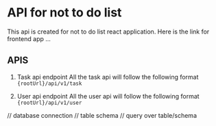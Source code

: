 # API for not to do list

This api is created for not to do list react application.
Here is the link for frontend app ...



## APIS
1. Task api endpoint
All the task api will follow the following format `{rootUrl}/api/v1/task`


2. User api endpoint
All the user api will follow the following format `{rootUrl}/api/v1/user`


// database connection
// table schema
// query over table/schema